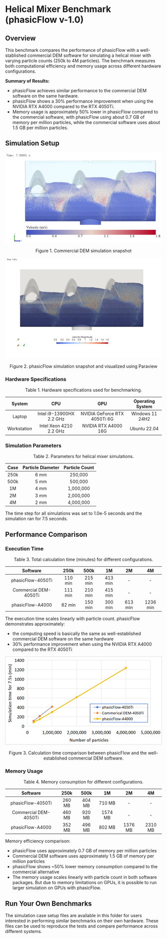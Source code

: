 # Helical Mixer Benchmark (phasicFlow v-1.0)

## Overview

This benchmark compares the performance of phasicFlow with a well-stablished commercial DEM software for simulating a helical mixer with varying particle counts (250k to 4M particles). The benchmark measures both computational efficiency and memory usage across different hardware configurations.

**Summary of Results:**

- phasicFlow achieves similar performance to the commercial DEM software on the same hardware.
- phasicFlow shows a 30% performance improvement when using the NVIDIA RTX A4000 compared to the RTX 4050Ti.
- Memory usage is approximately 50% lower in phasicFlow compared to the commercial software, with phasicFlow using about 0.7 GB of memory per million particles, while the commercial software uses about 1.5 GB per million particles.

## Simulation Setup

<div align="center">
    <img src="./images/commericalDEMsnapshot.png"/>
    <div align="center">  
        <p>Figure 1. Commercial DEM simulation snapshot</p>
    </div>
</div>

<div align="center">
    <img src="./images/phasicFlow_snapshot.png"/>
    <div align="center">  
        <p>Figure 2. phasicFlow simulation snapshot and visualized using Paraview</p>
    </div>
</div>

### Hardware Specifications

<div align="center">
    Table 1. Hardware specifications used for benchmarking.
</div>

|  System     |           CPU            |             GPU              | Operating System |
| :---------: | :----------------------: | :--------------------------: | :--------------: |
|   Laptop    | Intel i9-13900HX 2.2 GHz | NVIDIA GeForce RTX 4050Ti 6G | Windows 11 24H2  |
| Workstation | Intel Xeon 4210 2.2 GHz  |     NVIDIA RTX A4000 16G     |   Ubuntu 22.04   |

### Simulation Parameters

<div align="center">
    Table 2. Parameters for helical mixer simulations.
</div>

| Case     | Particle Diameter | Particle Count | 
| :-------: | :---------------: | :--------------: | 
| 250k     | 6 mm              | 250,000        | 
| 500k     | 5 mm              | 500,000        | 
| 1M       | 4 mm              | 1,000,000      | 
| 2M       | 3 mm              | 2,000,000      | 
| 4M       | 2 mm              | 4,000,000      |

The time step for all simulations was set to 1.0e-5 seconds and the simulation ran for 7.5 seconds.

## Performance Comparison

### Execution Time

<div align="center">
    Table 3. Total calculation time (minutes) for different configurations.
</div>

|     Software      | 250k   | 500k   | 1M     | 2M     | 4M     | 
| :---------------: | :----: | :-----: | :-----: | :-----: | :-----: |
| phasicFlow-4050Ti | 110 min | 215 min | 413 min | - | -       | 
| Commercial DEM-4050Ti | 111 min | 210 min | 415 min | - | -       | 
| phasicFlow-A4000  | 82 min | 150 min  | 300 min | 613 min | 1236 min |

The execution time scales linearly with particle count. phasicFlow demonstrates approximately:

- the computing speed is basically the same as well-established commercial DEM software on the same hardware
- 30% performance improvement when using the NVIDIA RTX A4000 compared to the RTX 4050Ti

<div align="center">
    <img src="./images/performance.png"/>
    <p>Figure 3. Calculation time comparison between phasicFlow and the well-established commercial DEM software.</p>
</div>

### Memory Usage

<div align="center">
    Table 4. Memory consumption for different configurations.
</div>

|     Software      | 250k   | 500k   | 1M      | 2M      | 4M      | 
| :---------------: | :-----: | :-----: | :-----: | :-----: | :-----: | 
| phasicFlow-4050Ti | 260 MB  | 404 MB  | 710 MB  | - | -       | 
| Commercial DEM-4050Ti | 460 MB | 920 MB | 1574 MB | - | -       | 
| phasicFlow-A4000  | 352 MB  | 496 MB  | 802 MB  | 1376 MB | 2310 MB |

Memory efficiency comparison:

- phasicFlow uses approximately 0.7 GB of memory per million particles
- Commercial DEM software uses approximately 1.5 GB of memory per million particles
- phasicFlow shows ~50% lower memory consumption compared to the commercial alternative
- The memory usage scales linearly with particle count in both software packages. But due to memory limitations on GPUs, it is possible to run larger simulation on GPUs with phasicFlow.

## Run Your Own Benchmarks

The simulation case setup files are available in this folder for users interested in performing similar benchmarks on their own hardware. These files can be used to reproduce the tests and compare performance across different systems.
